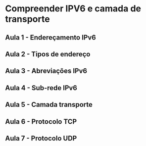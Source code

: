 # Compreender IPV6 e camada de transporte

## Aula 1 - Endereçamento IPv6
## Aula 2 - Tipos de endereço
## Aula 3 - Abreviações IPv6
## Aula 4 - Sub-rede IPv6
## Aula 5 - Camada transporte
## Aula 6 - Protocolo TCP
## Aula 7 - Protocolo UDP